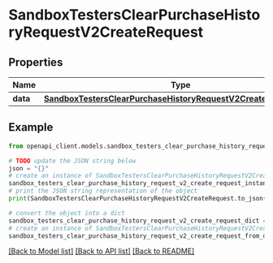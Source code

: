 # SandboxTestersClearPurchaseHistoryRequestV2CreateRequest


## Properties

Name | Type | Description | Notes
------------ | ------------- | ------------- | -------------
**data** | [**SandboxTestersClearPurchaseHistoryRequestV2CreateRequestData**](SandboxTestersClearPurchaseHistoryRequestV2CreateRequestData.md) |  | 

## Example

```python
from openapi_client.models.sandbox_testers_clear_purchase_history_request_v2_create_request import SandboxTestersClearPurchaseHistoryRequestV2CreateRequest

# TODO update the JSON string below
json = "{}"
# create an instance of SandboxTestersClearPurchaseHistoryRequestV2CreateRequest from a JSON string
sandbox_testers_clear_purchase_history_request_v2_create_request_instance = SandboxTestersClearPurchaseHistoryRequestV2CreateRequest.from_json(json)
# print the JSON string representation of the object
print(SandboxTestersClearPurchaseHistoryRequestV2CreateRequest.to_json())

# convert the object into a dict
sandbox_testers_clear_purchase_history_request_v2_create_request_dict = sandbox_testers_clear_purchase_history_request_v2_create_request_instance.to_dict()
# create an instance of SandboxTestersClearPurchaseHistoryRequestV2CreateRequest from a dict
sandbox_testers_clear_purchase_history_request_v2_create_request_from_dict = SandboxTestersClearPurchaseHistoryRequestV2CreateRequest.from_dict(sandbox_testers_clear_purchase_history_request_v2_create_request_dict)
```
[[Back to Model list]](../README.md#documentation-for-models) [[Back to API list]](../README.md#documentation-for-api-endpoints) [[Back to README]](../README.md)


